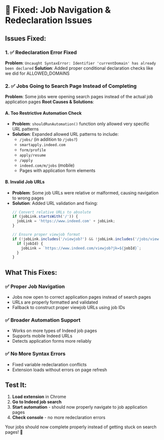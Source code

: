 # 🔧 Fixed: Job Navigation & Redeclaration Issues

## Issues Fixed:

### 1. ✅ **Redeclaration Error Fixed**
**Problem**: `Uncaught SyntaxError: Identifier 'currentDomain' has already been declared`
**Solution**: Added proper conditional declaration checks like we did for ALLOWED_DOMAINS

### 2. ✅ **Jobs Going to Search Page Instead of Completing**
**Problem**: Some jobs were opening search pages instead of the actual job application pages
**Root Causes & Solutions**:

#### **A. Too Restrictive Automation Check**
- **Problem**: `shouldRunAutomation()` function only allowed very specific URL patterns
- **Solution**: Expanded allowed URL patterns to include:
  - `/jobs/` (in addition to `/jobs?`)
  - `smartapply.indeed.com`
  - `form/profile`
  - `apply/resume`
  - `/apply`
  - `indeed.com/m/jobs` (mobile)
  - Pages with application form elements

#### **B. Invalid Job URLs**
- **Problem**: Some job URLs were relative or malformed, causing navigation to wrong pages
- **Solution**: Added URL validation and fixing:
  ```javascript
  // Convert relative URLs to absolute
  if (jobLink.startsWith('/')) {
    jobLink = 'https://www.indeed.com' + jobLink;
  }
  
  // Ensure proper viewjob format
  if (!jobLink.includes('/viewjob?') && !jobLink.includes('/jobs/view/')) {
    if (jobId) {
      jobLink = `https://www.indeed.com/viewjob?jk=${jobId}`;
    }
  }
  ```

## What This Fixes:

### ✅ **Proper Job Navigation**
- Jobs now open to correct application pages instead of search pages
- URLs are properly formatted and validated
- Fallback to construct proper viewjob URLs using job IDs

### ✅ **Broader Automation Support**
- Works on more types of Indeed job pages
- Supports mobile Indeed URLs
- Detects application forms more reliably

### ✅ **No More Syntax Errors**
- Fixed variable redeclaration conflicts
- Extension loads without errors on page refresh

## Test It:
1. **Load extension** in Chrome
2. **Go to Indeed job search** 
3. **Start automation** - should now properly navigate to job application pages
4. **Check console** - no more redeclaration errors

Your jobs should now complete properly instead of getting stuck on search pages! 🚀